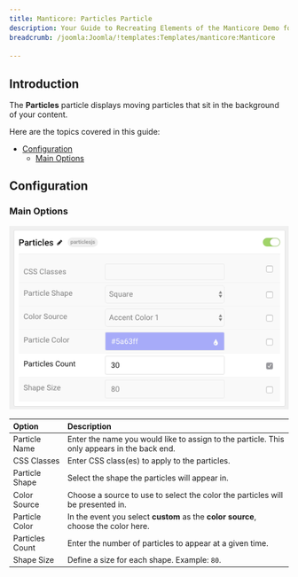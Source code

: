 ```yaml
---
title: Manticore: Particles Particle
description: Your Guide to Recreating Elements of the Manticore Demo for Joomla
breadcrumb: /joomla:Joomla/!templates:Templates/manticore:Manticore

---
```


## Introduction

The **Particles** particle displays moving particles that sit in the background of your content.

Here are the topics covered in this guide:

* [Configuration](#configuration)
    - [Main Options](#main-options)

## Configuration

### Main Options

![](assets/particle_particles2.png)

| Option          | Description                                                                                 |
|:--------------- |:------------------------------------------------------------------------------------------- |
| Particle Name   | Enter the name you would like to assign to the particle. This only appears in the back end. |
| CSS Classes     | Enter CSS class(es) to apply to the particles.                                              |
| Particle Shape  | Select the shape the particles will appear in.                                              |
| Color Source    | Choose a source to use to select the color the particles will be presented in.              |
| Particle Color  | In the event you select **custom** as the **color source**, choose the color here.          |
| Particles Count | Enter the number of particles to appear at a given time.                                    |
| Shape Size      | Define a size for each shape. Example: `80`.                                                |
